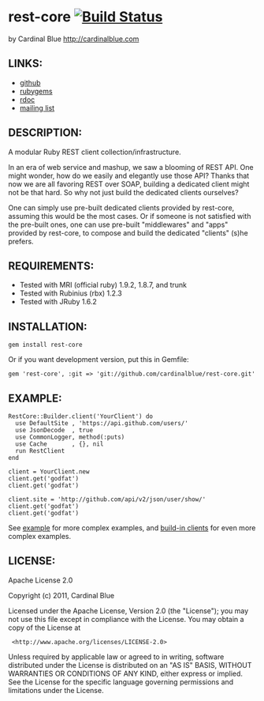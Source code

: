 # rest-core [![Build Status](http://travis-ci.org/godfat/rest-core.png)](http://travis-ci.org/godfat/rest-core)
by Cardinal Blue <http://cardinalblue.com>

## LINKS:

* [github](http://github.com/cardinalblue/rest-core)
* [rubygems](http://rubygems.org/gems/rest-core)
* [rdoc](http://rdoc.info/projects/cardinalblue/rest-core)
* [mailing list](http://groups.google.com/group/rest-core/topics)

## DESCRIPTION:

A modular Ruby REST client collection/infrastructure.

In an era of web service and mashup, we saw a blooming of REST API. One might
wonder, how do we easily and elegantly use those API? Thanks that now we are
all favoring REST over SOAP, building a dedicated client might not be that
hard. So why not just build the dedicated clients ourselves?

One can simply use pre-built dedicated clients provided by rest-core,
assuming this would be the most cases. Or if someone is not satisfied with
the pre-built ones, one can use pre-built "middlewares" and "apps" provided
by rest-core, to compose and build the dedicated "clients" (s)he prefers.

## REQUIREMENTS:

* Tested with MRI (official ruby) 1.9.2, 1.8.7, and trunk
* Tested with Rubinius (rbx) 1.2.3
* Tested with JRuby 1.6.2

## INSTALLATION:

    gem install rest-core

Or if you want development version, put this in Gemfile:

    gem 'rest-core', :git => 'git://github.com/cardinalblue/rest-core.git'

## EXAMPLE:

    RestCore::Builder.client('YourClient') do
      use DefaultSite , 'https://api.github.com/users/'
      use JsonDecode  , true
      use CommonLogger, method(:puts)
      use Cache       , {}, nil
      run RestClient
    end

    client = YourClient.new
    client.get('godfat')
    client.get('godfat')

    client.site = 'http://github.com/api/v2/json/user/show/'
    client.get('godfat')
    client.get('godfat')

See [example][] for more complex examples, and [build-in clients][] for even
more complex examples.

[example]: https://github.com/cardinalblue/rest-core/tree/master/example
[build-in clients]: https://github.com/cardinalblue/rest-core/tree/master/lib/rest-core/client

## LICENSE:

  Apache License 2.0

  Copyright (c) 2011, Cardinal Blue

  Licensed under the Apache License, Version 2.0 (the "License");
  you may not use this file except in compliance with the License.
  You may obtain a copy of the License at

     <http://www.apache.org/licenses/LICENSE-2.0>

  Unless required by applicable law or agreed to in writing, software
  distributed under the License is distributed on an "AS IS" BASIS,
  WITHOUT WARRANTIES OR CONDITIONS OF ANY KIND, either express or implied.
  See the License for the specific language governing permissions and
  limitations under the License.
